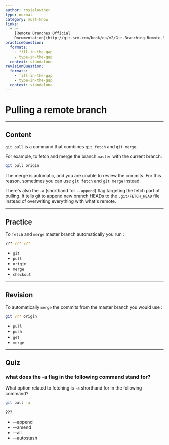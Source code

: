 ```yaml
---
author: rosielowther
type: normal
category: must-know
links:
  - >-
    [Remote Branches Official
    Documentation](http://git-scm.com/book/en/v2/Git-Branching-Remote-Branches){website}
practiceQuestion:
  formats:
    - fill-in-the-gap
    - type-in-the-gap
  context: standalone
revisionQuestion:
  formats:
    - fill-in-the-gap
    - type-in-the-gap
  context: standalone
---
```


# Pulling a remote branch


---

## Content

`git pull` is a command that combines `git fetch` and `git merge`.

For example, to fetch and merge the branch `master` with the current branch:

```bash
git pull origin
```

The merge is automatic, and you are unable to review the commits. For this reason, sometimes you can use `git fetch` and `git merge` instead.

There's also the `-a` (shorthand for `--append`) flag targeting the fetch part of pulling. It tells git to append new branch HEADs to the `.git/FETCH_HEAD` file instead of overwriting everything with what's remote.


---

## Practice

To `fetch` and `merge` master branch automatically you run :

```bash
??? ??? ???
```

- `git`
- `pull`
- `origin`
- `merge`
- `checkout`


---

## Revision

To automatically `merge` the commits from the master branch you would use :

```bash
git ??? origin
```

- `pull`
- `push`
- `get`
- `merge`


---

## Quiz

### what does the -a flag in the following command stand for?


What option related to fetching is `-a` shorthand for in the following command?

```bash
git pull -a
```

 ???

- --append
- --amend
- --all
- --autostash
